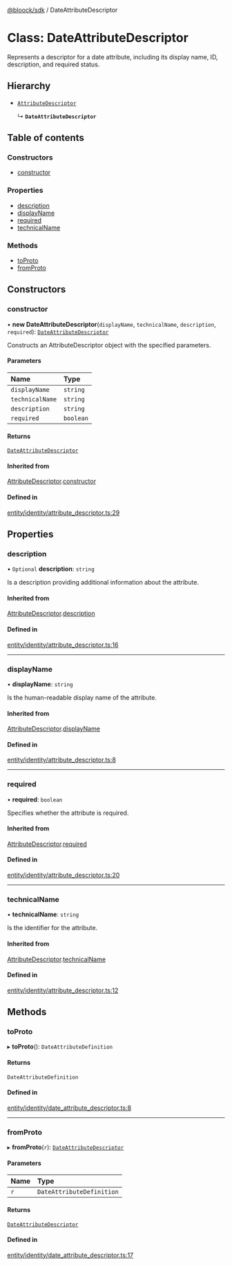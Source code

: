 [@bloock/sdk](../index.md) / DateAttributeDescriptor

# Class: DateAttributeDescriptor

Represents a descriptor for a date attribute, including its display name, ID, description, and required status.

## Hierarchy

- [`AttributeDescriptor`](AttributeDescriptor.md)

  ↳ **`DateAttributeDescriptor`**

## Table of contents

### Constructors

- [constructor](DateAttributeDescriptor.md#constructor)

### Properties

- [description](DateAttributeDescriptor.md#description)
- [displayName](DateAttributeDescriptor.md#displayname)
- [required](DateAttributeDescriptor.md#required)
- [technicalName](DateAttributeDescriptor.md#technicalname)

### Methods

- [toProto](DateAttributeDescriptor.md#toproto)
- [fromProto](DateAttributeDescriptor.md#fromproto)

## Constructors

### constructor

• **new DateAttributeDescriptor**(`displayName`, `technicalName`, `description`, `required`): [`DateAttributeDescriptor`](DateAttributeDescriptor.md)

Constructs an AttributeDescriptor object with the specified parameters.

#### Parameters

| Name | Type |
| :------ | :------ |
| `displayName` | `string` |
| `technicalName` | `string` |
| `description` | `string` |
| `required` | `boolean` |

#### Returns

[`DateAttributeDescriptor`](DateAttributeDescriptor.md)

#### Inherited from

[AttributeDescriptor](AttributeDescriptor.md).[constructor](AttributeDescriptor.md#constructor)

#### Defined in

[entity/identity/attribute_descriptor.ts:29](https://github.com/bloock/bloock-sdk/blob/9affaa1/languages/js/src/entity/identity/attribute_descriptor.ts#L29)

## Properties

### description

• `Optional` **description**: `string`

Is a description providing additional information about the attribute.

#### Inherited from

[AttributeDescriptor](AttributeDescriptor.md).[description](AttributeDescriptor.md#description)

#### Defined in

[entity/identity/attribute_descriptor.ts:16](https://github.com/bloock/bloock-sdk/blob/9affaa1/languages/js/src/entity/identity/attribute_descriptor.ts#L16)

___

### displayName

• **displayName**: `string`

Is the human-readable display name of the attribute.

#### Inherited from

[AttributeDescriptor](AttributeDescriptor.md).[displayName](AttributeDescriptor.md#displayname)

#### Defined in

[entity/identity/attribute_descriptor.ts:8](https://github.com/bloock/bloock-sdk/blob/9affaa1/languages/js/src/entity/identity/attribute_descriptor.ts#L8)

___

### required

• **required**: `boolean`

Specifies whether the attribute is required.

#### Inherited from

[AttributeDescriptor](AttributeDescriptor.md).[required](AttributeDescriptor.md#required)

#### Defined in

[entity/identity/attribute_descriptor.ts:20](https://github.com/bloock/bloock-sdk/blob/9affaa1/languages/js/src/entity/identity/attribute_descriptor.ts#L20)

___

### technicalName

• **technicalName**: `string`

Is the identifier for the attribute.

#### Inherited from

[AttributeDescriptor](AttributeDescriptor.md).[technicalName](AttributeDescriptor.md#technicalname)

#### Defined in

[entity/identity/attribute_descriptor.ts:12](https://github.com/bloock/bloock-sdk/blob/9affaa1/languages/js/src/entity/identity/attribute_descriptor.ts#L12)

## Methods

### toProto

▸ **toProto**(): `DateAttributeDefinition`

#### Returns

`DateAttributeDefinition`

#### Defined in

[entity/identity/date_attribute_descriptor.ts:8](https://github.com/bloock/bloock-sdk/blob/9affaa1/languages/js/src/entity/identity/date_attribute_descriptor.ts#L8)

___

### fromProto

▸ **fromProto**(`r`): [`DateAttributeDescriptor`](DateAttributeDescriptor.md)

#### Parameters

| Name | Type |
| :------ | :------ |
| `r` | `DateAttributeDefinition` |

#### Returns

[`DateAttributeDescriptor`](DateAttributeDescriptor.md)

#### Defined in

[entity/identity/date_attribute_descriptor.ts:17](https://github.com/bloock/bloock-sdk/blob/9affaa1/languages/js/src/entity/identity/date_attribute_descriptor.ts#L17)
